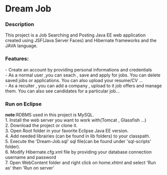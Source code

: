 <h1>Dream Job</h1>

<h3>Description</h3>
This project is a Job Searching and Posting Java EE web application created using JSF(Java Server Faces) and Hibernate frameworks and the JAVA language.
<h3>Features:</h3>
- Create an account by providing personal informations and credentials<br/>
- As a normal user ,you can seach , save and apply for jobs. You can delete saved jobs or applications. You can also upload your resume/CV ...<br/>
- As a recuiter , you can add a company , upload to it job offers and manage them. You can also see candidates for a particular job...
<h3>Run on Eclipse</h3>
<b>note</b>:RDBMS used in this project is MySQL.<br/>
1. Install the web server you want to work with(Tomcat , Glassfish ...)<br/>
2. Download the project or clone it.<br/>
3. Open Root folder in your favorite Eclipse Java EE version.<br/>
4. Add needed librairies (can be found in lib folders) to your classpath.<br/>
5. Execute the 'Dream-Job.sql' sql file(can be found under 'sql-scripts' folder).<br/>
6. Modify Hibernate.cfg.xml file by providing your database connection username and password<br/>
7. Open WebContent folder and right click on home.xhtml and select 'Run as' then 'Run on server'
